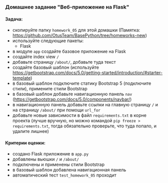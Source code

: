 ### Домашнее задание "Веб-приложение на Flask"
#### Задача:
- скопируйте папку `homework_05` для этой домашки (Памятка: https://github.com/OtusTeam/BasePython/tree/homeworks-new)
- используйте следующие пакеты:
    - Flask
- в модуле `app` создайте базовое приложение на Flask
- создайте index view `/`
- добавьте страницу `/about/`, добавьте туда текст
- создайте базовый шаблон (используйте https://getbootstrap.com/docs/5.0/getting-started/introduction/#starter-template)
- в базовый шаблон подключите статику Bootstrap 5 (подключите стили), примените стили Bootstrap
- в базовый шаблон добавьте навигационную панель `nav` (https://getbootstrap.com/docs/5.0/components/navbar/)
- в навигационную панель добавьте ссылки на главную страницу `/` и на страницу `/about/` при помощи `url_for`
- добавьте новые зависимости в файл `requirements.txt` в корне проекта 
  (лучше вручную, но можно командой `pip freeze > requirements.txt`, тогда обязательно проверьте, что туда попало, и удалите лишнее)
#### Критерии оценки:
- создано Flask приложение в `app.py`
- добавлены вьюшки `/` и `/about/`
- подключены и применены стили Bootstrap
- в базовый шаблон добавлена навигационная панель
- автоматический тест `test_homework_05` проходит
